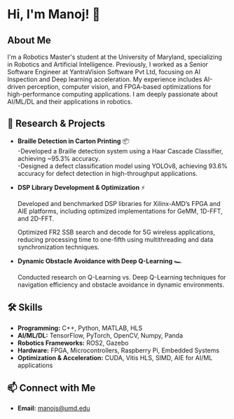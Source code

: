 # Hi, I'm Manoj! 👋

## About Me
I'm a Robotics Master's student at the University of Maryland, specializing in Robotics and Artificial Intelligence.
Previously, I worked as a Senior Software Engineer at YantraVision Software Pvt Ltd, focusing on AI Inspection and Deep learning acceleration. My experience includes AI-driven perception, computer vision, and FPGA-based optimizations for high-performance computing applications. I am deeply passionate about AI/ML/DL and their applications in robotics.

## 🔬 Research & Projects
- **Braille Detection in Carton Printing** 📦  
    -Developed a Braille detection system using a Haar Cascade Classifier, achieving ~95.3% accuracy.  
    -Designed a defect classification model using YOLOv8, achieving 93.6% accuracy for defect detection in high-throughput applications.

- **DSP Library Development & Optimization** ⚡
  
    Developed and benchmarked DSP libraries for Xilinx-AMD’s FPGA and AIE platforms, including optimized implementations for GeMM, 1D-FFT, and 2D-FFT.
  
    Optimized FR2 SSB search and decode for 5G wireless applications, reducing processing time to one-fifth using multithreading and data synchronization techniques.

- **Dynamic Obstacle Avoidance with Deep Q-Learning** 🏎️
  
    Conducted research on Q-Learning vs. Deep Q-Learning techniques for navigation efficiency and obstacle avoidance in dynamic environments.


## 🛠️ Skills
- **Programming:** C++, Python, MATLAB, HLS
- **AI/ML/DL:** TensorFlow, PyTorch, OpenCV, Numpy, Panda
- **Robotics Frameworks:** ROS2, Gazebo
- **Hardware:** FPGA, Microcontrollers, Raspberry Pi, Embedded Systems
- **Optimization & Acceleration:** CUDA, Vitis HLS, SIMD, AIE for AI/ML applications

## 📫 Connect with Me
- **Email:** manojs@umd.edu

